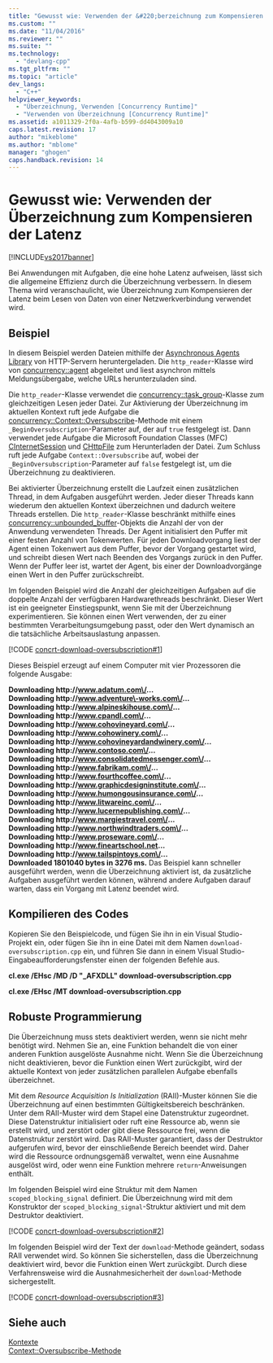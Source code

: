 ```yaml
---
title: "Gewusst wie: Verwenden der &#220;berzeichnung zum Kompensieren der Latenz | Microsoft Docs"
ms.custom: ""
ms.date: "11/04/2016"
ms.reviewer: ""
ms.suite: ""
ms.technology: 
  - "devlang-cpp"
ms.tgt_pltfrm: ""
ms.topic: "article"
dev_langs: 
  - "C++"
helpviewer_keywords: 
  - "Überzeichnung, Verwenden [Concurrency Runtime]"
  - "Verwenden von Überzeichnung [Concurrency Runtime]"
ms.assetid: a1011329-2f0a-4afb-b599-dd4043009a10
caps.latest.revision: 17
author: "mikeblome"
ms.author: "mblome"
manager: "ghogen"
caps.handback.revision: 14
---
```

# Gewusst wie: Verwenden der &#220;berzeichnung zum Kompensieren der Latenz
[!INCLUDE[vs2017banner](../../assembler/inline/includes/vs2017banner.md)]

Bei Anwendungen mit Aufgaben, die eine hohe Latenz aufweisen, lässt sich die allgemeine Effizienz durch die Überzeichnung verbessern.  In diesem Thema wird veranschaulicht, wie Überzeichnung zum Kompensieren der Latenz beim Lesen von Daten von einer Netzwerkverbindung verwendet wird.  
  
## Beispiel  
 In diesem Beispiel werden Dateien mithilfe der [Asynchronous Agents Library](../../parallel/concrt/asynchronous-agents-library.md) von HTTP\-Servern heruntergeladen.  Die `http_reader`\-Klasse wird von [concurrency::agent](../../parallel/concrt/reference/agent-class.md) abgeleitet und liest asynchron mittels Meldungsübergabe, welche URLs herunterzuladen sind.  
  
 Die `http_reader`\-Klasse verwendet die [concurrency::task\_group](../Topic/task_group%20Class.md)\-Klasse zum gleichzeitigen Lesen jeder Datei.  Zur Aktivierung der Überzeichnung im aktuellen Kontext ruft jede Aufgabe die [concurrency::Context::Oversubscribe](../Topic/Context::Oversubscribe%20Method.md)\-Methode mit einem `_BeginOversubscription`\-Parameter auf, der auf `true` festgelegt ist.  Dann verwendet jede Aufgabe die Microsoft Foundation Classes \(MFC\) [CInternetSession](../../mfc/reference/cinternetsession-class.md) und [CHttpFile](../../mfc/reference/chttpfile-class.md) zum Herunterladen der Datei.  Zum Schluss ruft jede Aufgabe `Context::Oversubscribe` auf, wobei der `_BeginOversubscription`\-Parameter auf `false` festgelegt ist, um die Überzeichnung zu deaktivieren.  
  
 Bei aktivierter Überzeichnung erstellt die Laufzeit einen zusätzlichen Thread, in dem Aufgaben ausgeführt werden.  Jeder dieser Threads kann wiederum den aktuellen Kontext überzeichnen und dadurch weitere Threads erstellen.  Die `http_reader`\-Klasse beschränkt mithilfe eines [concurrency::unbounded\_buffer](../Topic/unbounded_buffer%20Class.md)\-Objekts die Anzahl der von der Anwendung verwendeten Threads.  Der Agent initialisiert den Puffer mit einer festen Anzahl von Tokenwerten.  Für jeden Downloadvorgang liest der Agent einen Tokenwert aus dem Puffer, bevor der Vorgang gestartet wird, und schreibt diesen Wert nach Beenden des Vorgangs zurück in den Puffer.  Wenn der Puffer leer ist, wartet der Agent, bis einer der Downloadvorgänge einen Wert in den Puffer zurückschreibt.  
  
 Im folgenden Beispiel wird die Anzahl der gleichzeitigen Aufgaben auf die doppelte Anzahl der verfügbaren Hardwarethreads beschränkt.  Dieser Wert ist ein geeigneter Einstiegspunkt, wenn Sie mit der Überzeichnung experimentieren.  Sie können einen Wert verwenden, der zu einer bestimmten Verarbeitungsumgebung passt, oder den Wert dynamisch an die tatsächliche Arbeitsauslastung anpassen.  
  
 [!CODE [concrt-download-oversubscription#1](../CodeSnippet/VS_Snippets_ConcRT/concrt-download-oversubscription#1)]  
  
 Dieses Beispiel erzeugt auf einem Computer mit vier Prozessoren die folgende Ausgabe:  
  
  **Downloading http:\/\/www.adatum.com\/...**  
**Downloading http:\/\/www.adventure\-works.com\/...**  
**Downloading http:\/\/www.alpineskihouse.com\/...**  
**Downloading http:\/\/www.cpandl.com\/...**  
**Downloading http:\/\/www.cohovineyard.com\/...**  
**Downloading http:\/\/www.cohowinery.com\/...**  
**Downloading http:\/\/www.cohovineyardandwinery.com\/...**  
**Downloading http:\/\/www.contoso.com\/...**  
**Downloading http:\/\/www.consolidatedmessenger.com\/...**  
**Downloading http:\/\/www.fabrikam.com\/...**  
**Downloading http:\/\/www.fourthcoffee.com\/...**  
**Downloading http:\/\/www.graphicdesigninstitute.com\/...**  
**Downloading http:\/\/www.humongousinsurance.com\/...**  
**Downloading http:\/\/www.litwareinc.com\/...**  
**Downloading http:\/\/www.lucernepublishing.com\/...**  
**Downloading http:\/\/www.margiestravel.com\/...**  
**Downloading http:\/\/www.northwindtraders.com\/...**  
**Downloading http:\/\/www.proseware.com\/...**  
**Downloading http:\/\/www.fineartschool.net...**  
**Downloading http:\/\/www.tailspintoys.com\/...**  
**Downloaded 1801040 bytes in 3276 ms.** Das Beispiel kann schneller ausgeführt werden, wenn die Überzeichnung aktiviert ist, da zusätzliche Aufgaben ausgeführt werden können, während andere Aufgaben darauf warten, dass ein Vorgang mit Latenz beendet wird.  
  
## Kompilieren des Codes  
 Kopieren Sie den Beispielcode, und fügen Sie ihn in ein Visual Studio\-Projekt ein, oder fügen Sie ihn in eine Datei mit dem Namen `download-oversubscription.cpp` ein, und führen Sie dann in einem Visual Studio\-Eingabeaufforderungsfenster einen der folgenden Befehle aus.  
  
 **cl.exe \/EHsc \/MD \/D "\_AFXDLL" download\-oversubscription.cpp**  
  
 **cl.exe \/EHsc \/MT download\-oversubscription.cpp**  
  
## Robuste Programmierung  
 Die Überzeichnung muss stets deaktiviert werden, wenn sie nicht mehr benötigt wird.  Nehmen Sie an, eine Funktion behandelt die von einer anderen Funktion ausgelöste Ausnahme nicht.  Wenn Sie die Überzeichnung nicht deaktivieren, bevor die Funktion einen Wert zurückgibt, wird der aktuelle Kontext von jeder zusätzlichen parallelen Aufgabe ebenfalls überzeichnet.  
  
 Mit dem *Resource Acquisition Is Initialization* \(RAII\)\-Muster können Sie die Überzeichnung auf einen bestimmten Gültigkeitsbereich beschränken.  Unter dem RAII\-Muster wird dem Stapel eine Datenstruktur zugeordnet.  Diese Datenstruktur initialisiert oder ruft eine Ressource ab, wenn sie erstellt wird, und zerstört oder gibt diese Ressource frei, wenn die Datenstruktur zerstört wird.  Das RAII\-Muster garantiert, dass der Destruktor aufgerufen wird, bevor der einschließende Bereich beendet wird.  Daher wird die Ressource ordnungsgemäß verwaltet, wenn eine Ausnahme ausgelöst wird, oder wenn eine Funktion mehrere `return`\-Anweisungen enthält.  
  
 Im folgenden Beispiel wird eine Struktur mit dem Namen `scoped_blocking_signal` definiert.  Die Überzeichnung wird mit dem Konstruktor der `scoped_blocking_signal`\-Struktur aktiviert und mit dem Destruktor deaktiviert.  
  
 [!CODE [concrt-download-oversubscription#2](../CodeSnippet/VS_Snippets_ConcRT/concrt-download-oversubscription#2)]  
  
 Im folgenden Beispiel wird der Text der `download`\-Methode geändert, sodass RAII verwendet wird. So können Sie sicherstellen, dass die Überzeichnung deaktiviert wird, bevor die Funktion einen Wert zurückgibt.  Durch diese Verfahrensweise wird die Ausnahmesicherheit der `download`\-Methode sichergestellt.  
  
 [!CODE [concrt-download-oversubscription#3](../CodeSnippet/VS_Snippets_ConcRT/concrt-download-oversubscription#3)]  
  
## Siehe auch  
 [Kontexte](../../parallel/concrt/contexts.md)   
 [Context::Oversubscribe\-Methode](../Topic/Context::Oversubscribe%20Method.md)